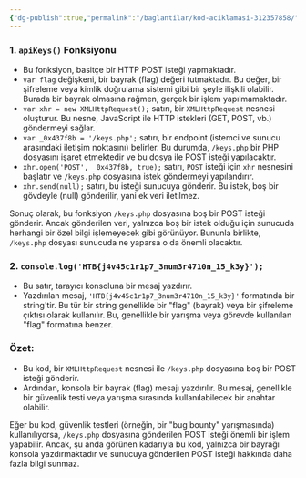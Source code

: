 ```yaml
---
{"dg-publish":true,"permalink":"/baglantilar/kod-aciklamasi-312357858/"}
---
```


### 1. **`apiKeys()` Fonksiyonu**

- Bu fonksiyon, basitçe bir HTTP POST isteği yapmaktadır.
- `var flag` değişkeni, bir bayrak (flag) değeri tutmaktadır. Bu değer, bir şifreleme veya kimlik doğrulama sistemi gibi bir şeyle ilişkili olabilir. Burada bir bayrak olmasına rağmen, gerçek bir işlem yapılmamaktadır.
- `var xhr = new XMLHttpRequest();` satırı, bir `XMLHttpRequest` nesnesi oluşturur. Bu nesne, JavaScript ile HTTP istekleri (GET, POST, vb.) göndermeyi sağlar.
- `var _0x437f8b = '/keys.php';` satırı, bir endpoint (istemci ve sunucu arasındaki iletişim noktasını) belirler. Bu durumda, `/keys.php` bir PHP dosyasını işaret etmektedir ve bu dosya ile POST isteği yapılacaktır.
- `xhr.open('POST', _0x437f8b, true);` satırı, `POST` isteği için `xhr` nesnesini başlatır ve `/keys.php` dosyasına istek göndermeyi yapılandırır.
- `xhr.send(null);` satırı, bu isteği sunucuya gönderir. Bu istek, boş bir gövdeyle (null) gönderilir, yani ek veri iletilmez.

Sonuç olarak, bu fonksiyon `/keys.php` dosyasına boş bir POST isteği gönderir. Ancak gönderilen veri, yalnızca boş bir istek olduğu için sunucuda herhangi bir özel bilgi işlemeyecek gibi görünüyor. Bununla birlikte, `/keys.php` dosyası sunucuda ne yaparsa o da önemli olacaktır.

### 2. **`console.log('HTB{j4v45c1r1p7_3num3r4710n_15_k3y}');`**

- Bu satır, tarayıcı konsoluna bir mesaj yazdırır.
- Yazdırılan mesaj, `'HTB{j4v45c1r1p7_3num3r4710n_15_k3y}'` formatında bir string'tir. Bu tür bir string genellikle bir "flag" (bayrak) veya bir şifreleme çıktısı olarak kullanılır. Bu, genellikle bir yarışma veya görevde kullanılan "flag" formatına benzer.

### Özet:

- Bu kod, bir `XMLHttpRequest` nesnesi ile `/keys.php` dosyasına boş bir POST isteği gönderir.
- Ardından, konsola bir bayrak (flag) mesajı yazdırılır. Bu mesaj, genellikle bir güvenlik testi veya yarışma sırasında kullanılabilecek bir anahtar olabilir.

Eğer bu kod, güvenlik testleri (örneğin, bir "bug bounty" yarışmasında) kullanılıyorsa, `/keys.php` dosyasına gönderilen POST isteği önemli bir işlem yapabilir. Ancak, şu anda görünen kadarıyla bu kod, yalnızca bir bayrağı konsola yazdırmaktadır ve sunucuya gönderilen POST isteği hakkında daha fazla bilgi sunmaz.